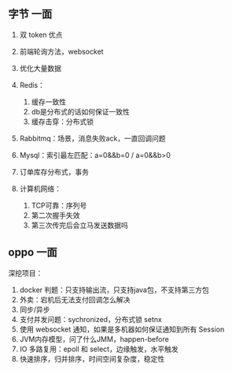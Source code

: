 ## 字节 一面

1. 双 token 优点
2. 前端轮询方法，websocket
3. 优化大量数据
4. Redis：
   1. 缓存一致性
   2. db是分布式的话如何保证一致性
   3. 缓存击穿：分布式锁
5. Rabbitmq：场景，消息失败ack，一直回调问题
6. Mysql：索引最左匹配：a=0&&b=0 / a=0&&b>0
7. 订单库存分布式，事务

8. 计算机网络：
   1. TCP可靠：序列号
   2. 第二次握手失效
   3. 第三次传完后会立马发送数据吗

## oppo 一面

深挖项目：

1. docker 判题：只支持输出流，只支持java包，不支持第三方包
2. 外卖：宕机后无法支付回调怎么解决
3. 同步/异步
4. 支付并发问题：sychronized，分布式锁 setnx
5. 使用 websocket 通知，如果是多机器如何保证通知到所有 Session
6. JVM内存模型，问了什么JMM，happen-before
7. IO 多路复用：epoll 和 select，边缘触发，水平触发
8. 快速排序，归并排序，时间空间复杂度，稳定性
